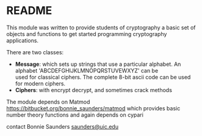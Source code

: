 # README #

This module was written to provide students of cryptography a basic set of objects and functions to get started programming cryptography applications.

There are two classes: 
  + **Message**: which sets up strings that use a particular alphabet. 
    An alphabet 'ABCDEFGHIJKLMNOPQRSTUVEWXYZ' can be    
    used for classical ciphers.  The complete 8-bit ascii code 
    can be used for modern ciphers.
  + **Ciphers**: with encrypt decrypt, and sometimes crack methods 

The module depends on Matmod <https://bitbucket.org/bonnie_saunders/matmod> which provides basic number theory functions and again depends on cypari

contact Bonnie Saunders <saunders@uic.edu>